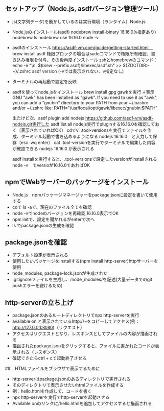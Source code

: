 ## セットアップ（Node.js, asdfバージョン管理ツール）

- js(文字列データ)を動かしているのは実行環境（ランタイム）Node.js

- Node.jsのインストール(asdf)
    nodebrew install-binary 16.16.0(v指定あり)
    nodebrew ls
    nodebrew use 16.16.0
    node -v

- asdfのインストール
    https://asdf-vm.com/guide/getting-started.html　
    brew install asdf
    権限プロックの場合はsudoコマンドで権限所有確認、書き込み権限を付与、その後再度インストール
    zshとhomebrewのコマンド：echo -e "\n. $(brew --prefix asdf)/libexec/asdf.sh" >> ${ZDOTDIR:-~}/.zshrc
    asdf version (-vでは表示されない、v指定なし)
    
- ターミナルの再起動で設定を反映

- asdfを使ってnode.jsをインストール
    brew install gpg gawkを実行
    ↓表示
    GNU "awk" has been installed as "gawk".
    If you need to use it as "awk", you can add a "gnubin" directory
    to your PATH from your ~/.bashrc and/or ~/.zshrc like:
    PATH="/usr/local/opt/gawk/libexec/gnubin:$PATH"

    出たけど次、asdf plugin add nodejs https://github.com/asdf-vm/asdf-nodejs.git実行した
    asdf list all nodejs実行でpluginする16.16.0を確認しておく（表示されていればOK）
    cdでvi .tool-versionsを実行でファイルを作成、ターミナル起動で書き込めるようになる
        nodejs 16.16.0　と入力して保存（esc :wq enter）
    cat .tool-versionを実行でターミナルで編集した内容が確認できる
        nodejs 16.16.0 が表示される

    asdf installを実行すると、.tool-versionsで設定したversionがinstallされる
    node -v　でversioが16.16.0であればOK

## npmでWebサーバーのパッケージをインストール
- Node.js　npmパッケージマネージャーをpackage.jsonに設定を書いて使用する
- cdで ls -aで、現在のファイル全てを確認
- node -vでnodeのバージョンを再確認,16.16.0表示でOK
- npm initで、設定を聞かれるがenterで次へ
- ls でpackage.jsonの生成を確認

## package.jsonを確認
- デフォルト設定が表示される
- 使用したいパッケージをinstallする(npm install http-server)httpサーバーを使用
- node_modules, package-lock.jsonが生成された
- .gitignoreファイルを生成し、/node_modules/を記述(大量データでのgit pushエラーを避けるため)

## http-serverの立ち上げ
- package.jsonのあるルートディレクトリでnpx http-serverを実行
- available on と表示されているhttp://~をコピーしてアクセス(例：http://127.0.0.1:8080)（リクエスト）
- アクセスはリクエストとなり、レスポンスとしてファイルの内容が描画される
- 描画されたpackage.jsonをクリックすると、ファイルに書かれたコードが表示される（レスポンス）
- 確認できたらctrl + cで起動終了させる

##　HTMLファイルをブラウザで表示するために
- http-serverはpackage.jsonのあるディレクトリで実行される
- そのディレクトリで表示させたいhtmlファイルを作成する
- 例：hello.htmlを作成して、コードを書く
- npx http-serverを実行でhttp-serverを起動させる
- Available onのリンクに/hello.htmlを追加してアクセスすると描画される



